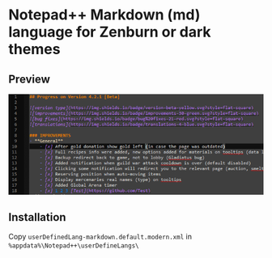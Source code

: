 # Notepad++ Markdown (md) language for Zenburn or dark themes

## Preview
![Preview Screenshot](/Preview.png)

## Installation
Copy `userDefinedLang-markdown.default.modern.xml` in `%appdata%\Notepad++\userDefineLangs\`
